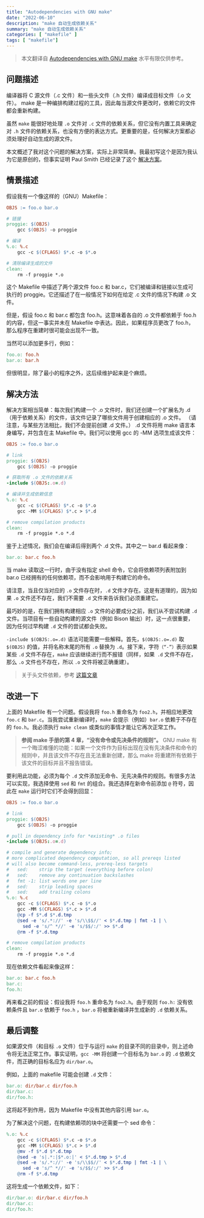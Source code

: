 ```yaml
---
title: "Autodependencies with GNU make"
date: "2022-06-10"
description: "make 自动生成依赖关系"
summary: "make 自动生成依赖关系"
categories: [ "makefile" ]
tags: [ "makefile"]
---
```



> 本文翻译自 [Autodependencies with GNU make](http://scottmcpeak.com/autodepend/autodepend.html) 水平有限仅供参考。




## 问题描述

编译器将 C 源文件（.c 文件）和一些头文件（.h 文件）编译成目标文件（.o 文件）。 make 是一种编排构建过程的工具，因此每当源文件更改时，依赖它的文件都会重新构建。

虽然 `make` 能很好地处理 `.o` 文件对 `.c` 文件的依赖关系，但它没有内置工具来确定对 `.h` 文件的依赖关系，也没有方便的表达方式。更重要的是，任何解决方案都必须处理好自动生成的源文件。

本文概述了我对这个问题的解决方案，实际上非常简单。我最初写这个是因为我认为它是原创的，但事实证明 Paul Smith 已经记录了这个 [解决方案](http://make.paulandlesley.org/autodep.html)。

## 情景描述

假设我有一个像这样的（GNU）Makefile：

```makefile
OBJS := foo.o bar.o

# 链接
proggie: $(OBJS)
	gcc $(OBJS) -o proggie

# 编译
%.o: %.c
	gcc -c $(CFLAGS) $*.c -o $*.o

# 清除编译生成的文件
clean:
	rm -f proggie *.o
```

这个 Makefile 中描述了两个源文件 foo.c 和 bar.c，它们被编译和链接以生成可执行的 proggie。它还描述了在一般情况下如何在给定 .c 文件的情况下构建 .o 文件。

但是，假设 foo.c 和 bar.c 都包含 foo.h。这意味着各自的 .o 文件都依赖于 foo.h 的内容，但这一事实并未在 Makefile 中表达。因此，如果程序员更改了 foo.h，那么程序在重建时很可能会出现不一致。

当然可以添加更多行，例如：

```makefile
foo.o: foo.h
bar.o: bar.h
```

但很明显，除了最小的程序之外，这后续维护起来是个麻烦。

## 解决方法

解决方案相当简单：每次我们构建一个 .o 文件时，我们还创建一个扩展名为 .d（用于依赖关系）的文件，该文件记录了哪些文件用于创建相应的 .o 文件。 （请注意，与某些方法相比，我们不会提前创建 .d 文件。） .d 文件将用 make 语言本身编写，并包含在主 Makefile 中。我们可以使用 gcc 的 -MM 选项生成该文件：

```makefile
OBJS := foo.o bar.o

# link
proggie: $(OBJS)
	gcc $(OBJS) -o proggie

# 获取所有 .o 文件的依赖关系
-include $(OBJS:.o=.d)

# 编译并生成依赖信息
%.o: %.c
	gcc -c $(CFLAGS) $*.c -o $*.o
	gcc -MM $(CFLAGS) $*.c > $*.d

# remove compilation products
clean:
	rm -f proggie *.o *.d
```
鉴于上述情况，我们会在编译后得到两个 .d 文件。其中之一 bar.d 看起来像：

```makefile
bar.o: bar.c foo.h
```

当 make 读取这一行时，由于没有指定 shell 命令，它会将依赖项列表附加到 bar.o 已经拥有的任何依赖项，而不会影响用于构建它的命令。

请注意，当且仅当对应的 `.o` 文件存在时，`.d` 文件才存在。这是有道理的，因为如果 `.o` 文件还不存在，我们不需要 `.d` 文件来告诉我们必须重建它。

最巧妙的是，在我们拥有构建相应 `.o` 文件的必要成分之前，我们从不尝试构建 `.d` 文件。当项目有一些自动构建的源文件（例如 Bison 输出）时，这一点很重要，因为任何过早构建 `.d` 文件的尝试都会失败。

`-include $(OBJS:.o=.d)` 语法可能需要一些解释。首先，`$(OBJS:.o=.d)` 取 `$(OBJS)` 的值，并将名称末尾的所有 `.o` 替换为 `.d`。接下来，字符`（“-”）`表示如果某些 `.d` 文件不存在，`make` 应该继续进行而不报错（同样，如果` .d` 文件不存在，那么 `.o` 文件也不存在，所以 `.o` 文件将被正确重建）。

> 关于头文件依赖，参考 [这篇文章](https://kingtuo123.com/posts/makefile-include-file/)

## 改进一下

上面的 Makefile 有一个问题。假设我将 `foo.h` 重命名为 `foo2.h`，并相应地更改 `foo.c` 和 `bar.c`。当我尝试重新编译时，`make` 会提示（例如）`bar.o` 依赖于不存在的 `foo.h`。我必须执行 `make clean` 或类似的事情才能让它再次正常工作。

> **参阅 make 手册的第 4 章，“没有命令或先决条件的规则”。**
> GNU make 有一个晦涩难懂的功能：如果一个文件作为目标出现在没有先决条件和命令的规则中，并且该文件不存在且无法重新创建，那么 make 将重建所有依赖于该文件的目标并且不报告错误。 

要利用此功能，必须为每个 `.d` 文件添加无命令、无先决条件的规则。有很多方法可以实现，我选择使用 `sed` 和 `fmt` 的组合。我还选择在新命令前添加 `@` 符号，因此在 `make` 运行时它们不会得到回显：

```makefile
OBJS := foo.o bar.o

# link
proggie: $(OBJS)
	gcc $(OBJS) -o proggie

# pull in dependency info for *existing* .o files
-include $(OBJS:.o=.d)

# compile and generate dependency info;
# more complicated dependency computation, so all prereqs listed
# will also become command-less, prereq-less targets
#   sed:    strip the target (everything before colon)
#   sed:    remove any continuation backslashes
#   fmt -1: list words one per line
#   sed:    strip leading spaces
#   sed:    add trailing colons
%.o: %.c
	gcc -c $(CFLAGS) $*.c -o $*.o
	gcc -MM $(CFLAGS) $*.c > $*.d
	@cp -f $*.d $*.d.tmp
	@sed -e 's/.*://' -e 's/\\$$//' < $*.d.tmp | fmt -1 | \
	  sed -e 's/^ *//' -e 's/$$/:/' >> $*.d
	@rm -f $*.d.tmp

# remove compilation products
clean:
	rm -f proggie *.o *.d
```

现在依赖文件看起来像这样：

```makefile
bar.o: bar.c foo.h
bar.c:
foo.h:
```

再来看之前的假设：假设我将 `foo.h` 重命名为 `foo2.h`。由于规则 `foo.h:` 没有依赖条件且 `bar.o` 依赖于 `foo.h` ，`bar.o` 将被重新编译并生成新的 `.d` 依赖关系。

## 最后调整

如果源文件（和目标 `.o` 文件）位于与运行 `make` 的目录不同的目录中，则上述命令将无法正常工作。事实证明，`gcc -MM` 将创建一个目标名为 `bar.o` 的 `.d` 依赖文件，而正确的目标名应为 `dir/bar.o`。

例如，上面的 makefile 可能会创建 `.d` 文件：

```makefile
bar.o: dir/bar.c dir/foo.h
dir/bar.c:
dir/foo.h:
```

这将起不到作用，因为 Makefile 中没有其他内容引用 `bar.o`。

为了解决这个问题，在构建依赖项的块中还需要一个 sed 命令：

```makefile
%.o: %.c
	gcc -c $(CFLAGS) $*.c -o $*.o
	gcc -MM $(CFLAGS) $*.c > $*.d
	@mv -f $*.d $*.d.tmp
	@sed -e 's|.*:|$*.o:|' < $*.d.tmp > $*.d
	@sed -e 's/.*://' -e 's/\\$$//' < $*.d.tmp | fmt -1 | \
	  sed -e 's/^ *//' -e 's/$$/:/' >> $*.d
	@rm -f $*.d.tmp
```

这将生成一个依赖文件，如下：

```makefile
dir/bar.o: dir/bar.c dir/foo.h
dir/bar.c:
dir/foo.h:
```

